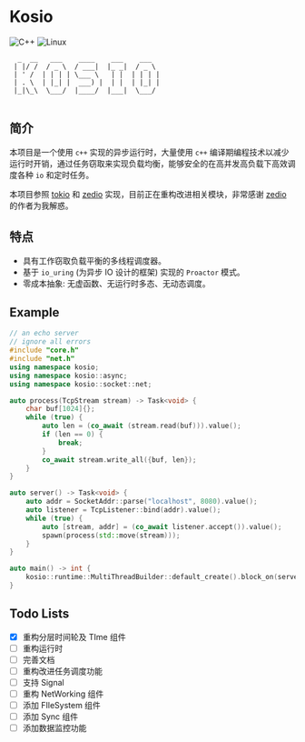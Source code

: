 # Kosio

 ![C++](https://img.shields.io/badge/standard-C++23-00599C?logo=cplusplus&logoColor=white) ![Linux](https://img.shields.io/badge/platform-linux-dimgray)

```
  _  __   ___    ____    ___    ___  
 | |/ /  / _ \  / ___|  |_ _|  / _ \ 
 | ' /  | | | | \___ \   | |  | | | |
 | . \  | |_| |  ___) |  | |  | |_| |
 |_|\_\  \___/  |____/  |___|  \___/ 
                                     
```

## 简介

本项目是一个使用 `c++` 实现的异步运行时，大量使用 `c++` 编译期编程技术以减少运行时开销，通过任务窃取来实现负载均衡，能够安全的在高并发高负载下高效调度各种 `io` 和定时任务。

本项目参照 [tokio](https://github.com/tokio-rs/tokio) 和 [zedio](https://github.com/8sileus/zedio) 实现，目前正在重构改进相关模块，非常感谢 [zedio](https://github.com/8sileus/zedio) 的作者为我解惑。



## 特点

- 具有工作窃取负载平衡的多线程调度器。
- 基于 `io_uring` (为异步 IO 设计的框架) 实现的 `Proactor` 模式。
- 零成本抽象: 无虚函数、无运行时多态、无动态调度。



## Example

```c++
// an echo server
// ignore all errors
#include "core.h"
#include "net.h"
using namespace kosio;
using namespace kosio::async;
using namespace kosio::socket::net;

auto process(TcpStream stream) -> Task<void> {
    char buf[1024]{};
    while (true) {
        auto len = (co_await (stream.read(buf))).value();
        if (len == 0) {
            break;
        }
        co_await stream.write_all({buf, len});
    }
}

auto server() -> Task<void> {
    auto addr = SocketAddr::parse("localhost", 8080).value();
    auto listener = TcpListener::bind(addr).value();
    while (true) {
        auto [stream, addr] = (co_await listener.accept()).value();
        spawn(process(std::move(stream)));
    }
}

auto main() -> int {
    kosio::runtime::MultiThreadBuilder::default_create().block_on(server());
}
```

## Todo Lists

- [x] 重构分层时间轮及 TIme 组件
- [ ] 重构运行时
- [ ] 完善文档
- [ ] 重构改进任务调度功能
- [ ] 支持 Signal
- [ ] 重构 NetWorking 组件
- [ ] 添加 FIleSystem 组件
- [ ] 添加 Sync 组件
- [ ] 添加数据监控功能
